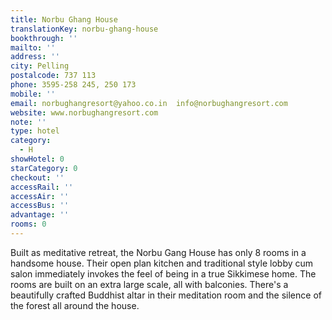 ```yaml
---
title: Norbu Ghang House
translationKey: norbu-ghang-house
bookthrough: ''
mailto: ''
address: ''
city: Pelling
postalcode: 737 113
phone: 3595-258 245, 250 173
mobile: ''
email: norbughangresort@yahoo.co.in  info@norbughangresort.com
website: www.norbughangresort.com
note: ''
type: hotel
category:
  - H
showHotel: 0
starCategory: 0
checkout: ''
accessRail: ''
accessAir: ''
accessBus: ''
advantage: ''
rooms: 0
---
```

Built as meditative retreat, the Norbu Gang House has only 8 rooms in a handsome house.     Their open plan kitchen and traditional style lobby cum salon immediately invokes the feel of being in a true Sikkimese home.     The rooms are built on an extra large scale, all with balconies. There's a beautifully crafted Buddhist altar in their meditation room and the silence of the forest all around the house.   